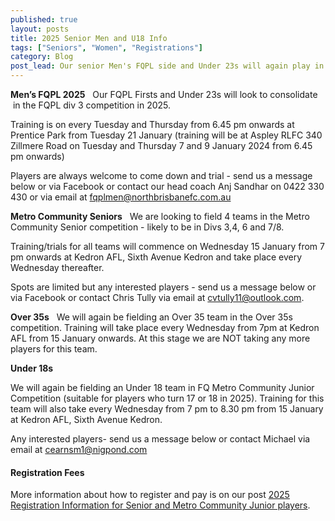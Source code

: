 ```yaml
---
published: true
layout: posts
title: 2025 Senior Men and U18 Info
tags: ["Seniors", "Women", "Registrations"]
category: Blog
post_lead: Our senior Men's FQPL side and Under 23s will again play in the FQPL div 3 competition in 2025. We will also field 4 teams in the Metro Senior Community  competition -  and an Over 35 team. We will also field an Under 18 team in the Metro Junior Community competition. 
---
```


**Men’s FQPL 2025**  
Our FQPL Firsts and Under 23s will look to consolidate  in the FQPL div 3 competition in 2025.

Training is on every Tuesday and Thursday from 6.45 pm onwards at Prentice Park from Tuesday 21 January (training will be at Aspley RLFC 340 Zillmere Road on Tuesday and Thursday 7 and 9 January 2024 from 6.45 pm onwards)

Players are always welcome to come down and trial - send us a message below or via Facebook or contact our head coach Anj Sandhar on 0422 330 430 or via email at  [fqplmen@northbrisbanefc.com.au](mailto:fqplmen@northbrisbanefc.com.au)

**Metro Community Seniors**  
We are looking to field 4 teams in the Metro Community Senior  competition - likely to be in Divs 3,4, 6 and 7/8.

Training/trials for all teams will commence on Wednesday 15 January from 7 pm onwards at Kedron AFL, Sixth Avenue Kedron and take place every Wednesday thereafter.

Spots are limited but any interested players - send us a message below or via Facebook or contact Chris Tully via email at [cvtully11@outlook.com](mailto:cvtully11@outlook.com).

**Over 35s**  
We will again be fielding an Over 35 team in the Over 35s competition. Training will take place every Wednesday from 7pm at Kedron AFL from 15 January onwards. At this stage we are NOT taking any more players for this team.

**Under 18s**

We will again be fielding an Under 18 team in FQ Metro Community Junior Competition (suitable for players who turn 17 or 18 in 2025). Training for this team will also take every Wednesday from 7 pm to 8.30 pm from 15 January at Kedron AFL, Sixth Avenue Kedron.

Any interested players- send us a message below or contact Michael  via email at [cearnsm1@nigpond.com](mailto:cearnsm1@nigpond.com)

#### Registration Fees

More information about how to register and pay is on our post [2025 Registration Information for Senior and Metro Community Junior players](/blog/2024/12/30/registration-info-seniors-and-juniors.html).
